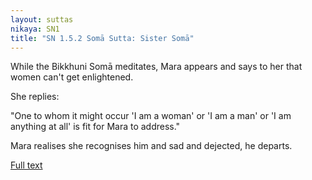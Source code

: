 ```yaml
---
layout: suttas
nikaya: SN1
title: "SN 1.5.2 Somā Sutta: Sister Somā"
---
```


While the Bikkhuni Somā meditates, Mara appears and says to her that women can't get enlightened.  

She replies:  

"One to whom it might occur 'I am a woman' or 'I am a man' or 'I am anything at all' is fit for Mara to address."

Mara realises she recognises him and sad and dejected, he departs.

[Full text](https://www.dhammatalks.org/suttas/SN/SN5_2.html)

